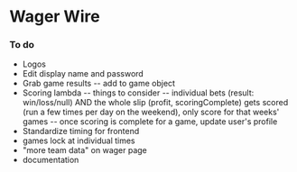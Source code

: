 # Wager Wire

### To do
- Logos
- Edit display name and password
- Grab game results -- add to game object
- Scoring lambda -- things to consider -- individual bets (result: win/loss/null) AND the whole slip (profit, scoringComplete) gets scored (run a few times per day on the weekend), only score for that weeks' games -- once scoring is complete for a game, update user's profile
- Standardize timing for frontend
- games lock at individual times
- "more team data" on wager page
- documentation